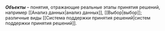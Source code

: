 ***Объекты*** – понятия, отражающие реальные этапы принятия решений, например [[Анализ данных|анализ данных]], [[Выбор|выбор]]; различные виды [[Система поддержки принятия решений|систем поддержки принятия решений]].